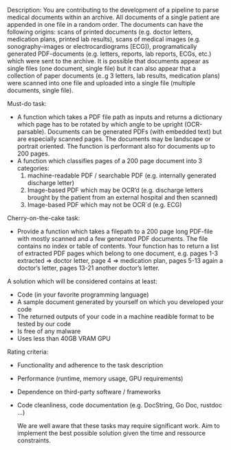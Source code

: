 Description:
You are contributing to the development of a pipeline to parse medical documents within an archive. All documents of a single patient are appended in one file in a random order. The documents can have the following origins: scans of printed documents (e.g. doctor letters, medication plans, printed lab results), scans of medical images (e.g. sonography-images or electrocardiograms [ECG]), programatically generated PDF-documents (e.g. letters, reports, lab reports, ECGs,  etc.) which were sent to the archive. It is possible that documents appear as single files (one document, single file) but it can also appear that a collection of paper documents (e..g 3 letters, lab results, medication plans) were scanned into one file and uploaded into a single file (multiple documents, single file).

Must-do task:
  - A function which takes a PDF file path as inputs and returns a dictionary which page has to be rotated by which angle to be upright (OCR-parsable). Documents can be generated PDFs (with embedded text) but are especially scanned pages. The documents may be landscape or portrait oriented.  The function is performant also for documents up to 200 pages.
  - A function which classifies pages of a 200 page document into 3 categories:
    1. machine-readable PDF / searchable PDF (e.g. internally generated discharge letter)
    2. Image-based PDF which may be OCR’d (e.g. discharge letters brought by the patient from an external hospital and then scanned)
    3. Image-based PDF which may not be OCR`d (e.g. ECG)
       
Cherry-on-the-cake task:
  - Provide a function which takes a filepath to a 200 page long PDF-file with mostly scanned and a few generated PDF documents. The file contains no index or table of contents. Your function has to return a list of extracted PDF pages which belong to one document, e.g. pages 1-3 extracted ⇒ doctor letter, page 4 ⇒ medication plan, pages 5-13 again a doctor’s letter, pages 13-21 another doctor’s letter.

A solution which will be considered contains at least:
  - Code (in your favorite programming language)
  - A sample document generated by yourself on which you developed your code
  - The returned outputs of your code in a machine readible format to be tested by our code
  - Is free of any malware
  - Uses less than 40GB VRAM GPU

Rating criteria:
- Functionality and adherence to the task description
- Performance (runtime, memory usage, GPU requirements)
- Dependence on third-party software / frameworks
- Code cleanliness, code documentation (e.g. DocString, Go Doc, rustdoc …)

  We are well aware that these tasks may require significant work. Aim to implement the best possible solution given the time and ressource constraints. 
